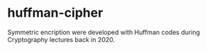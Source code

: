 # huffman-cipher
Symmetric encription were developed with Huffman codes during Cryptography lectures back in 2020.
